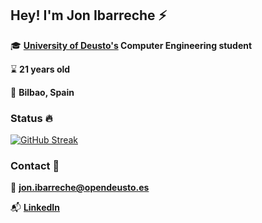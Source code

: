 ## Hey! I'm **Jon Ibarreche** :zap:


:mortar_board: **[University of Deusto's](https://www.deusto.es/cs/Satellite/deusto/es/universidad-deusto) Computer Engineering student**

:hourglass: **21 years old**

:city_sunset: **Bilbao, Spain**


### Status :fire:

<div align="left">

[![GitHub Streak](http://github-readme-streak-stats.herokuapp.com?user=JonIbarreche&theme=omni)](https://git.io/streak-stats)

</div>


### Contact :satellite:



:e-mail: **jon.ibarreche@opendeusto.es**

:mailbox_with_mail: **[LinkedIn](https://www.linkedin.com/in/jon-ibarreche-arroyo-a870b116b/)**
  

